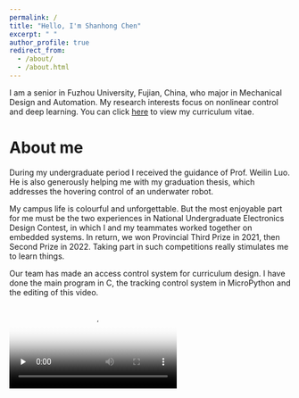 ```yaml
---
permalink: /
title: "Hello, I'm Shanhong Chen"
excerpt: " "
author_profile: true
redirect_from: 
  - /about/
  - /about.html
---
```



I am a senior in Fuzhou University, Fujian, China, who major in Mechanical Design and Automation. My research interests focus on nonlinear control and deep learning. You can click [here](https://csh802.github.io/cv/) to view my curriculum vitae.

# About me
During my undergraduate period I received the guidance of Prof. Weilin Luo. He is also generously helping me with my graduation thesis, which addresses the hovering control of an underwater robot. 

My campus life is colourful and unforgettable. But the most enjoyable part for me must be the two experiences in National Undergraduate Electronics Design Contest, in which I and my teammates worked together on embedded systems. In return, we won Provincial Third Prize in 2021, then Second Prize in 2022. Taking part in such competitions really stimulates me to learn things.

Our team has made an access control system for curriculum design. I have done the main program in C, the tracking control system in MicroPython and the editing of this video.

<video id="video" controls="" preload="none" poster="封面">
      <source id="mp4" src="../files/access control system.mp4" type="video/mp4">
</videos>

Now I'm preparing entrance exams for postgraduate, aiming at [South China University of Technology](https://www.scut.edu.cn/new/). I'm looking forward to join the brand new environment and cooperate with new friends!
